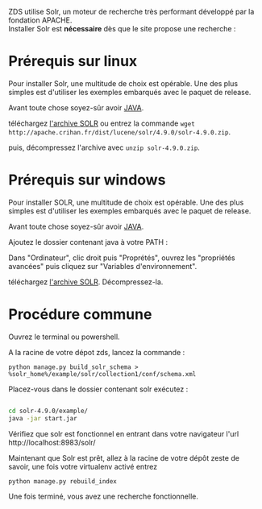 ZDS utilise Solr, un moteur de recherche très performant développé par la fondation APACHE.  
Installer Solr est **nécessaire** dès que le site propose une recherche :

# Prérequis sur linux

Pour installer Solr, une multitude de choix est opérable. Une des plus simples est 
d'utiliser les exemples embarqués avec le paquet de release.

Avant toute chose soyez-sûr avoir [JAVA](http://www.java.com/fr/download/manual.jsp#lin).



téléchargez [l'archive SOLR](http://apache.crihan.fr/dist/lucene/solr/4.9.0/solr-4.9.0.zip) ou entrez la commande
`wget http://apache.crihan.fr/dist/lucene/solr/4.9.0/solr-4.9.0.zip`.

puis, décompressez l'archive avec `unzip solr-4.9.0.zip`.

# Prérequis sur windows

Pour installer SOLR, une multitude de choix est opérable. Une des plus simples est 
d'utiliser les exemples embarqués avec le paquet de release.

Avant toute chose soyez-sûr avoir [JAVA](http://www.java.com/fr/download/win8.jsp).

Ajoutez le dossier contenant java à votre PATH :

Dans "Ordinateur", clic droit puis "Proprétés", ouvrez les "propriétés avancées" puis cliquez sur "Variables d'environnement".

téléchargez [l'archive SOLR](http://apache.crihan.fr/dist/lucene/solr/4.9.0/solr-4.9.0.zip). Décompressez-la.

# Procédure commune

Ouvrez le terminal ou powershell.

A la racine de votre dépot zds, lancez la commande :

```
python manage.py build_solr_schema > %solr_home%/example/solr/collection1/conf/schema.xml
```

Placez-vous dans le dossier contenant solr exécutez :

```bash

cd solr-4.9.0/example/
java -jar start.jar

```

Vérifiez que solr est fonctionnel en entrant dans votre navigateur l'url http://localhost:8983/solr/

Maintenant que Solr est prêt, allez à la racine de votre dépôt zeste de savoir, une fois votre virtualenv activé entrez

```bash
python manage.py rebuild_index
```
Une fois terminé, vous avez une recherche fonctionnelle.